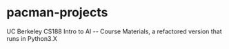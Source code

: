 # pacman-projects
UC Berkeley CS188 Intro to AI -- Course Materials, a refactored version that runs in Python3.X
